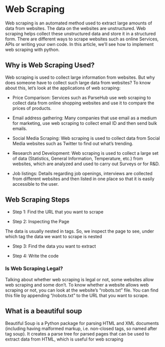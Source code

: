 # Web Scraping

Web scraping is an automated method used to extract large amounts of data from websites. The data on the websites are unstructured. Web scraping helps collect these unstructured data and store it in a structured form. There are different ways to scrape websites such as online Services, APIs or writing your own code. In this article, we’ll see how to implement web scraping with python. 




## Why is Web Scraping Used?
Web scraping is used to collect large information from websites. But why does someone have to collect such large data from websites? To know about this, let’s look at the applications of web scraping:

- Price Comparison: Services such as ParseHub use web scraping to collect data from online shopping websites and use it to compare the prices of products.

- Email address gathering: Many companies that use email as a medium for marketing, use web scraping to collect email ID and then send bulk emails.

- Social Media Scraping: Web scraping is used to collect data from Social Media websites such as Twitter to find out what’s trending.

- Research and Development: Web scraping is used to collect a large set of data (Statistics, General Information, Temperature, etc.) from websites, which are analyzed and used to carry out Surveys or for R&D.

- Job listings: Details regarding job openings, interviews are collected from different websites and then listed in one place so that it is easily accessible to the user.

## Web Scraping Steps

- Step 1: Find the URL that you want to scrape

- Step 2: Inspecting the Page

The data is usually nested in tags. So, we inspect the page to see, under which tag the data we want to scrape is nested

- Step 3: Find the data you want to extract


- Step 4: Write the code


### Is Web Scraping Legal?

Talking about whether web scraping is legal or not, some websites allow web scraping and some don’t. To know whether a website allows web scraping or not, you can look at the website’s “robots.txt” file. You can find this file by appending “/robots.txt” to the URL that you want to scrape.


## What is a beautiful soup

Beautiful Soup is a Python package for parsing HTML and XML documents (including having malformed markup, i.e. non-closed tags, so named after tag soup). It creates a parse tree for parsed pages that can be used to extract data from HTML, which is useful for web scraping